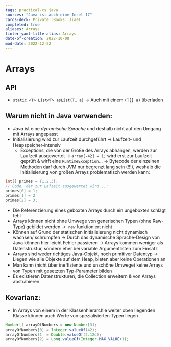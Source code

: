 ```yaml
---
tags: practical-cs java
sources: "Java ist auch eine Insel 17"
cards-deck: Private::Books::JiaeI
completed: true
aliases: Arrays
linter-yaml-title-alias: Arrays
date-of-creation: 2022-10-08
mod-date: 2022-12-22
---
```


# Arrays

## API
- `static <T> List<T> asList(T… a)`
	→ Auch mit einem `(T[] a)` überladen

## Warum nicht in Java verwenden:
- *Java* ist eine *dynamische Sprache* und deshalb nicht auf den Umgang mit Arrays angepasst
- Initialisierung wird zur Laufzeit durchgeführt
	→ Laufzeit- und Heapspeicher-intensiv
	- Exceptions, die von der Größe des Arrays abhängen, werden zur Laufzeit ausgewertet
		→ `array[-42] = 1;` wird erst zur Laufzeit geprüft & wirft eine `RuntimeException`…
	→ Bytecode der einzelnen Methoden darf durch JVM nur begrenzt lang sein (!!!), weshalb die Initialisierung von großen Arrays problematisch werden kann:
```java
int[] primes = {1,2,3};
// Code, der zur Lafzeit ausgewertet wird...:
primes[0] = 1;
primes[1] = 2
primes[2] = 3;
```
- Die Referenzierung eines geboxten Arrays durch ein ungeboxtes schlägt fehl
- Arrays können nicht ohne Umwege von generischen Typen (ohne Raw-Type) gebildet werden
	→  `new` funktioniert nicht
- Können auf Grund der statischen Initialisierung nicht dynamisch wachsen/ schrumpfen
	→ Durch das dynamische Sprache-Design von Java können hier leicht Fehler passieren
	→ Arrays kommen weniger als Datenstruktur, sondern eher bei variable Argumentlisten zum Einsatz
- Arrays sind weder richtiges Java-Objekt, noch primitiver Datentyp
	→ Liegen wie alle Objekte auf dem Heap, bieten aber keine Operationen an
- Man kann (nicht über ineﬀiziente und unschöne Umwege) keine Arrays von Typen mit gesetzten Typ-Parameter bilden
- Es existieren Datenstrukturen, die Collection erweitern & von Arrays abstrahieren

## Kovarianz:
- In Arrays von einem in der Klassenhierarchie weiter oben liegenden Klasse können auch Werte von spezialisierten Typen liegen
```java
Number[] arrayOfNumbers = new Number[3];
arrayOfNumbers[0] = Integer.valueOf(42);
arrayOfNumbers[1] = Double.valueOf(2.12d);
arrayOfNumbers[2] = Long.valueOf(Integer.MAX_VALUE+1);
```
